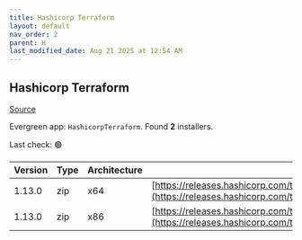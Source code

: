 ```yaml
---
title: Hashicorp Terraform
layout: default
nav_order: 2
parent: H
last_modified_date: Aug 21 2025 at 12:54 AM
---
```


## Hashicorp Terraform

[Source](https://www.terraform.io/)

Evergreen app: `HashicorpTerraform`. Found **2** installers.

Last check: 🟢

| Version | Type | Architecture | URI                                                                                                                                                                      |
| ------- | ---- | ------------ | ------------------------------------------------------------------------------------------------------------------------------------------------------------------------ |
| 1.13.0  | zip  | x64          | [https://releases.hashicorp.com/terraform/1.13.0/terraform_1.13.0_windows_amd64.zip](https://releases.hashicorp.com/terraform/1.13.0/terraform_1.13.0_windows_amd64.zip) |
| 1.13.0  | zip  | x86          | [https://releases.hashicorp.com/terraform/1.13.0/terraform_1.13.0_windows_386.zip](https://releases.hashicorp.com/terraform/1.13.0/terraform_1.13.0_windows_386.zip)     |
